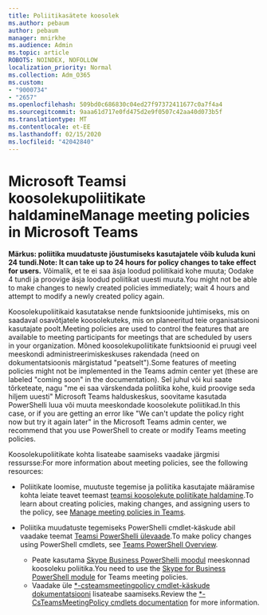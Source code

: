 ```yaml
---
title: Poliitikasätete koosolek
ms.author: pebaum
author: pebaum
manager: mnirkhe
ms.audience: Admin
ms.topic: article
ROBOTS: NOINDEX, NOFOLLOW
localization_priority: Normal
ms.collection: Adm_O365
ms.custom:
- "9000734"
- "2657"
ms.openlocfilehash: 509bd0c686830c04ed27f97372411677c0a7f4a4
ms.sourcegitcommit: 9aaa61d717e0fd475d2e9f0507c42aa40d073b5f
ms.translationtype: MT
ms.contentlocale: et-EE
ms.lasthandoff: 02/15/2020
ms.locfileid: "42042840"
---
```

# <a name="manage-meeting-policies-in-microsoft-teams"></a><span data-ttu-id="3a716-102">Microsoft Teamsi koosolekupoliitikate haldamine</span><span class="sxs-lookup"><span data-stu-id="3a716-102">Manage meeting policies in Microsoft Teams</span></span>

<span data-ttu-id="3a716-103">**Märkus: poliitika muudatuste jõustumiseks kasutajatele võib kuluda kuni 24 tundi.**</span><span class="sxs-lookup"><span data-stu-id="3a716-103">**Note: It can take up to 24 hours for policy changes to take effect for users.**</span></span> <span data-ttu-id="3a716-104">Võimalik, et te ei saa äsja loodud poliitikaid kohe muuta; Oodake 4 tundi ja proovige äsja loodud poliitikat uuesti muuta.</span><span class="sxs-lookup"><span data-stu-id="3a716-104">You might not be able to make changes to newly created policies immediately; wait 4 hours and attempt to modify a newly created policy again.</span></span>

<span data-ttu-id="3a716-105">Koosolekupoliitikaid kasutatakse nende funktsioonide juhtimiseks, mis on saadaval osavõtjatele koosolekuteks, mis on planeeritud teie organisatsiooni kasutajate poolt.</span><span class="sxs-lookup"><span data-stu-id="3a716-105">Meeting policies are used to control the features that are available to meeting participants for meetings that are scheduled by users in your organization.</span></span> <span data-ttu-id="3a716-106">Mõned koosolekupoliitikate funktsioonid ei pruugi veel meeskondi administreerimiskeskuses rakendada (need on dokumentatsioonis märgistatud "peatselt").</span><span class="sxs-lookup"><span data-stu-id="3a716-106">Some features of meeting policies might not be implemented in the Teams admin center yet (these are labeled "coming soon" in the documentation).</span></span> <span data-ttu-id="3a716-107">Sel juhul või kui saate tõrketeate, nagu "me ei saa värskendada poliitika kohe, kuid proovige seda hiljem uuesti" Microsoft Teams halduskeskus, soovitame kasutada PowerShelli luua või muuta meeskondade koosolekute poliitikad.</span><span class="sxs-lookup"><span data-stu-id="3a716-107">In this case, or if you are getting an error like "We can't update the policy right now but try it again later" in the Microsoft Teams admin center, we recommend that you use PowerShell to create or modify Teams meeting policies.</span></span> 

<span data-ttu-id="3a716-108">Koosolekupoliitikate kohta lisateabe saamiseks vaadake järgmisi ressursse:</span><span class="sxs-lookup"><span data-stu-id="3a716-108">For more information about meeting policies, see the following resources:</span></span>

- <span data-ttu-id="3a716-109">Poliitikate loomise, muutuste tegemise ja poliitika kasutajate määramise kohta leiate teavet teemast [teamsi koosolekute poliitikate haldamine](https://docs.microsoft.com/microsoftteams/meeting-policies-in-teams).</span><span class="sxs-lookup"><span data-stu-id="3a716-109">To learn about creating policies, making changes, and assigning users to the policy, see [Manage meeting policies in Teams](https://docs.microsoft.com/microsoftteams/meeting-policies-in-teams).</span></span>

- <span data-ttu-id="3a716-110">Poliitika muudatuste tegemiseks PowerShelli cmdlet-käskude abil vaadake teemat [Teamsi PowerShelli ülevaade](https://docs.microsoft.com/microsoftteams/teams-powershell-overview).</span><span class="sxs-lookup"><span data-stu-id="3a716-110">To make policy changes using PowerShell cmdlets, see [Teams PowerShell Overview](https://docs.microsoft.com/microsoftteams/teams-powershell-overview).</span></span> 
    - <span data-ttu-id="3a716-111">Peate kasutama [Skype Business PowerShelli moodul](https://www.microsoft.com/download/details.aspx?id=39366) meeskonnad koosoleku poliitika.</span><span class="sxs-lookup"><span data-stu-id="3a716-111">You need to use the [Skype for Business PowerShell module](https://www.microsoft.com/download/details.aspx?id=39366) for Teams meeting policies.</span></span> 
    - <span data-ttu-id="3a716-112">Vaadake üle [\*-csteamsmeetingpolicy cmdlet-käskude dokumentatsiooni](https://docs.microsoft.com/search/?search=CsTeamsMeetingPolicy&view=skype-ps) lisateabe saamiseks.</span><span class="sxs-lookup"><span data-stu-id="3a716-112">Review the [\*-CsTeamsMeetingPolicy cmdlets documentation](https://docs.microsoft.com/search/?search=CsTeamsMeetingPolicy&view=skype-ps) for more information.</span></span>

